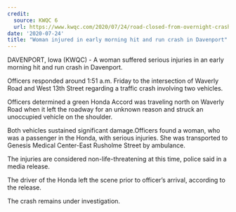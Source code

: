 ```yaml
---
credit:
  source: KWQC 6
  url: https://www.kwqc.com/2020/07/24/road-closed-from-overnight-crash-in-davenport/
date: '2020-07-24'
title: "Woman injured in early morning hit and run crash in Davenport"
---
```

DAVENPORT, Iowa (KWQC) - A woman suffered serious injuries in an early morning hit and run crash in Davenport.

Officers responded around 1:51 a.m. Friday to the intersection of Waverly Road and West 13th Street regarding a traffic crash involving two vehicles.

Officers determined a green Honda Accord was traveling north on Waverly Road when it left the roadway for an unknown reason and struck an unoccupied vehicle on the shoulder.

Both vehicles sustained significant damage.Officers found a woman, who was a passenger in the Honda, with serious injuries. She was transported to Genesis Medical Center-East Rusholme Street by ambulance.

The injuries are considered non-life-threatening at this time, police said in a media release.

The driver of the Honda left the scene prior to officer’s arrival, according to the release.

The crash remains under investigation.

